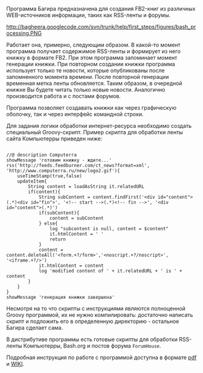 Программа Багира предназначена для создания FB2-книг из различных WEB-источников информации, таких как RSS-ленты и форумы.

http://bagheera.googlecode.com/svn/trunk/help/first_steps/figures/bash_processing.PNG

Работает она, примерно, следующим образом. В какой-то момент программа получает содержимое RSS-ленты и формирует из него книжку в формате FB2. При этом программа запоминает момент генерации книжки. При повторном создании книжки программа использует только те новости, которые опубликованы после запомненного момента времени. После повторной генерации временная метка ленты обновляется. Таким образом, в очередной книжке Вы будете читать только новые новости. Аналогично производится работа и с постами форумов.

Программа позволяет создавать книжки как через графическую оболочку, так и через интерфейс командной строки.

Для задания логики обработки интернет-ресурса необходимо создать специальный Groovy-скрипт. Пример скрипта для обработки ленты сайта Компьютерры приведен ниже:

```

//@ description Computerra
showMessage 'готовим книжку - ждите...'
rss('http://feeds.feedburner.com/ct_news?format=xml', 'http://www.computerra.ru/new/logo2.gif'){
	useTimeStamp(true,false)
	updateItem{
		String content = loadAsString it.relatedURL
		if(content){
			String subContent = content.findFirst('<div id="content">(.*)<div id="fin">', '<!-- start -->(.*)<!-- fin -->', '<div id="content">(.*)')
			if(subContent){
				content = subContent
			} else{
				log "subcontent is null, content = $content"
				it.htmlContent = ' '
				return
			}
			content = content.deleteAll('<form.+?/form>','<noscript.+?/noscript>', '<iframe.+?/>')
			it.htmlContent = content
			log 'modified content of ' + it.relatedURL + ' is ' + content
		}
	}
}
showMessage 'генерация книжки завершена'

```

Несмотря на то что скрипты с инструкциями являются полноценной Groovy программой, их не нужно компилировать: достаточно написать скрипт и подложить его в определенную директорию - остальное Багира сделает сама.

В дистрибутиве программы есть готовые скрипты для обработки RSS-ленты Компьютерры, Bash.org и постов форума `ForumHouse`.

Подробная инструкция по работе с программой доступна в формате [pdf](http://code.google.com/p/bagheera/downloads/detail?name=bagheera.pdf) и [WIKI](http://code.google.com/p/bagheera/wiki/Content).